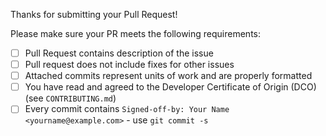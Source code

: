 Thanks for submitting your Pull Request!

Please make sure your PR meets the following requirements:

- [ ] Pull Request contains description of the issue
- [ ] Pull request does not include fixes for other issues
- [ ] Attached commits represent units of work and are properly formatted
- [ ] You have read and agreed to the Developer Certificate of Origin (DCO) (see `CONTRIBUTING.md`)
- [ ] Every commit contains `Signed-off-by: Your Name <yourname@example.com>` - use `git commit -s`
